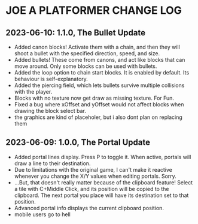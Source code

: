 # JOE A PLATFORMER CHANGE LOG

## 2023-06-10: 1.1.0, The Bullet Update
- Added canon blocks! Activate them with a chain, and then they will shoot a bullet with the specified direction, speed, and size.
- Added bullets! These come from canons, and act like blocks that can move around. Only some blocks can be used with bullets.
- Added the loop option to chain start blocks. It is enabled by default. Its behaviour is self-explanatory.
- Added the piercing field, which lets bullets survive multiple collisions with the player.
- Blocks with no texture now get draw as missing texture. For Fun.
- Fixed a bug where xOffset and yOffset would not affect blocks when drawing the block select bar.
- the graphics are kind of placeholer, but i also dont plan on replacing them

## 2023-06-09: 1.0.0, The Portal Update
- Added portal lines display. Press P to toggle it. When active, portals will draw a line to their destination.
- Due to limitations with the original game, I can't make it reactive whenever you change the X/Y values when editing portals. Sorry.
- ...But, that doesn't really matter because of the clipboard feature! Select a tile with C+Middle Click, and its position will be copied to the clipboard. The next portal you place will have its destination set to that position.
- Advanced portal info displays the current clipboard position.
- mobile users go to hell